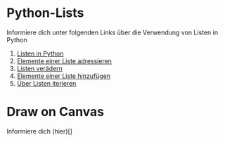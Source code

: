 # Python-Lists

Informiere dich unter folgenden Links über die Verwendung von Listen in Python
1. [Listen in Python](https://www.w3schools.com/python/python_lists.asp)
2. [Elemente einer Liste adressieren](https://www.w3schools.com/python/python_lists_access.asp)
3. [Listen verädern](https://www.w3schools.com/python/python_lists_change.asp)
4. [Elemente einer Liste hinzufügen](https://www.w3schools.com/python/python_lists_add.asp)
5. [Über Listen iterieren](https://www.w3schools.com/python/python_lists_loop.asp)

# Draw on Canvas

Informiere dich (hier)[]
